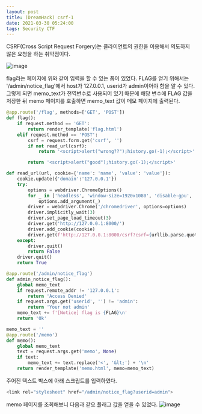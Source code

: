 ```yaml
---
layout: post
title: (DreamHack) csrf-1
date: 2021-03-30 05:24:00
tags: Security CTF
---
```


CSRF(Cross Script Request Forgery)는 클라이언트의 권한을 이용해서 의도하지 않은 요청을 하는 취약점이다.


![image](https://user-images.githubusercontent.com/24788751/112967909-b7c94c00-9186-11eb-9328-f4d1ad066342.png)

flag라는 페이지에 위와 같이 입력을 할 수 있는 폼이 있었다. FLAG를 얻기 위해서는 '/admin/notice_flag'에서 host가 127.0.0.1, userid가 admin이어야 함을 알 수 있다.\
그렇게 되면 memo_text가 전역변수로 사용되어 있기 때문에 해당 변수에 FLAG 값을 저장한 뒤 memo 페이지를 호출하면 memo_text 값이 메모 페이지에 출력된다.


```python
@app.route('/flag', methods=['GET', 'POST'])
def flag():
    if request.method == 'GET':
        return render_template('flag.html')
    elif request.method == 'POST':
        csrf = request.form.get('csrf', '')
        if not read_url(csrf):
            return '<script>alert("wrong??");history.go(-1);</script>'

        return '<script>alert("good");history.go(-1);</script>'

def read_url(url, cookie={'name': 'name', 'value': 'value'}):
    cookie.update({'domain':'127.0.0.1'})
    try:
        options = webdriver.ChromeOptions()
        for _ in ['headless', 'window-size=1920x1080', 'disable-gpu', 'no-sandbox', 'disable-dev-shm-usage']:
            options.add_argument(_)
        driver = webdriver.Chrome('/chromedriver', options=options)
        driver.implicitly_wait(3)
        driver.set_page_load_timeout(3)
        driver.get('http://127.0.0.1:8000/')
        driver.add_cookie(cookie)
        driver.get(f'http://127.0.0.1:8000/csrf?csrf={urllib.parse.quote(url)}')
    except:
        driver.quit()
        return False
    driver.quit()
    return True
```

```python
@app.route('/admin/notice_flag')
def admin_notice_flag():
    global memo_text
    if request.remote_addr != '127.0.0.1':
        return 'Access Denied'
    if request.args.get('userid', '') != 'admin':
        return 'Your not admin'
    memo_text += f'[Notice] flag is {FLAG}\n'
    return 'Ok'

memo_text = ''
@app.route('/memo')
def memo():
    global memo_text
    text = request.args.get('memo', None)
    if text:
        memo_text += text.replace('<', '&lt;') + '\n'
    return render_template('memo.html', memo=memo_text)
```

주어진 텍스트 박스에 아래 스크립트를 입력하였다.
```javascript
<link rel="stylesheet" href="/admin/notice_flag?userid=admin">
```

memo 페이지를 조회해보니 다음과 같으 플래그 값을 얻을 수 있었다.
![image](https://user-images.githubusercontent.com/24788751/112967836-a5e7a900-9186-11eb-9630-f79e843cfe8d.png)